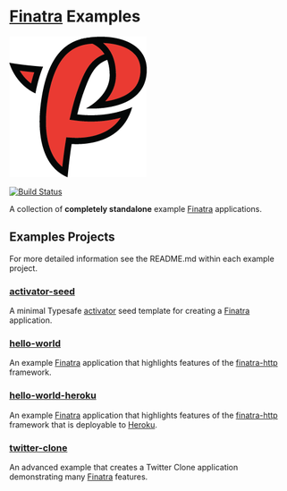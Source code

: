 # [Finatra][finatra] Examples

![finatra logo](finatra_logo.png)

[![Build Status](https://secure.travis-ci.org/twitter/finatra-examples.png?branch=master)](http://travis-ci.org/twitter/finatra-examples?branch=master)

A collection of **completely standalone** example [Finatra][finatra] applications.

## Examples Projects
For more detailed information see the README.md within each example project.

### [activator-seed](activator-seed/README.md)
A minimal Typesafe [activator](https://www.typesafe.com/get-started) seed template for creating a [Finatra][finatra] application.

### [hello-world](hello-world/README.md)
An example [Finatra][finatra] application that highlights features of the [finatra-http](https://github.com/twitter/finatra/tree/master/http) framework.

### [hello-world-heroku](hello-world-heroku/README.md)
An example [Finatra][finatra] application that highlights features of the [finatra-http](https://github.com/twitter/finatra/tree/master/http) framework that is deployable to [Heroku](https://heroku.com).

### [twitter-clone](twitter-clone/README.md)
An advanced example that creates a Twitter Clone application demonstrating many [Finatra][finatra] features.


[finatra]: https://github.com/twitter/finatra